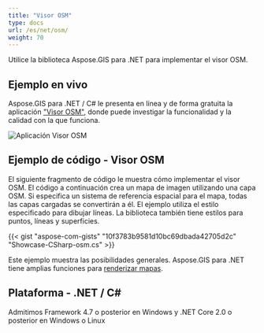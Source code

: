 ```yaml
---
title: "Visor OSM"
type: docs
url: /es/net/osm/
weight: 70
---
```


Utilice la biblioteca Aspose.GIS para .NET para implementar el visor OSM.

## **Ejemplo en vivo**

Aspose.GIS para .NET / C# le presenta en línea y de forma gratuita la aplicación ["Visor OSM"](https://products.aspose.app/gis/viewer/osm), donde puede investigar la funcionalidad y la calidad con la que funciona.

![Aplicación Visor OSM](viewer.png)

## **Ejemplo de código - Visor OSM**

El siguiente fragmento de código le muestra cómo implementar el visor OSM. El código a continuación crea un mapa de imagen utilizando una capa OSM. Si especifica un sistema de referencia espacial para el mapa, todas las capas cargadas se convertirán a él.
El ejemplo utiliza el estilo especificado para dibujar líneas. La biblioteca también tiene estilos para puntos, líneas y superficies.

{{< gist "aspose-com-gists" "10f3783b9581d10bc69dbada42705d2c" "Showcase-CSharp-osm.cs" >}}

Este ejemplo muestra las posibilidades generales. Aspose.GIS para .NET tiene amplias funciones para [renderizar mapas](https://docs.aspose.com/gis/net/map-rendering/).

## **Plataforma - .NET / C#**

Admitimos Framework 4.7 o posterior en Windows y .NET Core 2.0 o posterior en Windows o Linux
